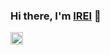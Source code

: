 ### Hi there, I'm [IREI](https://twitter.com/irei_dev) 👋

<p align="left">
  <a href="http://twitter.com/irei_dev">
    <img height="20" src="https://img.shields.io/twitter/follow/irei?label=Twitter&logo=twitter&style=flat" />
  </a>
<!--   <a href="https://github.com/tnccc/tnccc">
    <img src="https://komarev.com/ghpvc/?username=tnccc" alt="tnccc" />
  </a> -->
  
<!--   <a href="http://qiita.com/yutkat">
    <img height="20" src="https://qiita-badge.apiapi.app/s/yutkat/posts.svg" />
  </a>
  <//qiita.com/yutkat">
    <img height="20" src="https://qiita-badge.apiapi.app/s/yutkat/contributions.svg" />
  </a> -->
</p>

<!--
**tnccc/tnccc** is a ✨ _special_ ✨ repository because its `README.md` (this file) appears on your GitHub profile.

Here are some ideas to get you started:

- 🔭 I’m currently working on ...
- 🌱 I’m currently learning ...
- 👯 I’m looking to collaborate on ...
- 🤔 I’m looking for help with ...
- 💬 Ask me about ...
- 📫 How to reach me: ...
- 😄 Pronouns: ...
- ⚡ Fun fact: ...
-->
